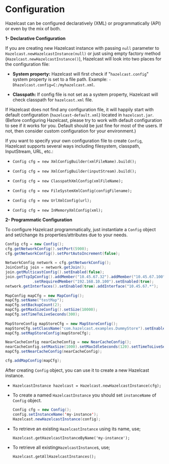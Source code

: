 
# Configuration



Hazelcast can be configured declaratively (XML) or programmatically (API) or even by the mix of both.

**1- Declarative Configuration**

If you are creating new Hazelcast instance with passing `null` parameter to `Hazelcast.newHazelcastInstance(null)` or just using empty factory method (`Hazelcast.newHazelcastInstance()`), Hazelcast will look into two places for the configuration file:

-   **System property:** Hazelcast will first check if "`hazelcast.config`" system property is set to a file path. Example: `-Dhazelcast.config=C:/myhazelcast.xml`.

-   **Classpath:** If config file is not set as a system property, Hazelcast will check classpath for `hazelcast.xml` file.

If Hazelcast does not find any configuration file, it will happily start with default configuration (`hazelcast-default.xml`) located in `hazelcast.jar`. (Before configuring Hazelcast, please try to work with default configuration to see if it works for you. Default should be just fine for most of the users. If not, then consider custom configuration for your environment.)

If you want to specify your own configuration file to create `Config`, Hazelcast supports several ways including filesystem, classpath, InputStream, URL, etc.:

-   `Config cfg = new XmlConfigBuilder(xmlFileName).build();`

-   `Config cfg = new XmlConfigBuilder(inputStream).build();`

-   `Config cfg = new ClasspathXmlConfig(xmlFileName);`

-   `Config cfg = new FileSystemXmlConfig(configFilename);`

-   `Config cfg = new UrlXmlConfig(url);`

-   `Config cfg = new InMemoryXmlConfig(xml);`



**2- Programmatic Configuration**

To configure Hazelcast programmatically, just instantiate a `Config` object and set/change its properties/attributes due to your needs.

```java
Config cfg = new Config();
cfg.getNetworkConfig().setPort(5900);
cfg.getNetworkConfig().setPortAutoIncrement(false);
        
NetworkConfig network = cfg.getNetworkConfig();
JoinConfig join = network.getJoin();
join.getMulticastConfig().setEnabled(false);
join.getTcpIpConfig().addMember("10.45.67.32").addMember("10.45.67.100")
            .setRequiredMember("192.168.10.100").setEnabled(true);
network.getInterfaces().setEnabled(true).addInterface("10.45.67.*");
        
MapConfig mapCfg = new MapConfig();
mapCfg.setName("testMap");
mapCfg.setBackupCount(2);
mapCfg.getMaxSizeConfig().setSize(10000);
mapCfg.setTimeToLiveSeconds(300);
        
MapStoreConfig mapStoreCfg = new MapStoreConfig();
mapStoreCfg.setClassName("com.hazelcast.examples.DummyStore").setEnabled(true);
mapCfg.setMapStoreConfig(mapStoreCfg);

NearCacheConfig nearCacheConfig = new NearCacheConfig();
nearCacheConfig.setMaxSize(1000).setMaxIdleSeconds(120).setTimeToLiveSeconds(300);
mapCfg.setNearCacheConfig(nearCacheConfig);

cfg.addMapConfig(mapCfg);
```

After creating `Config` object, you can use it to create a new Hazelcast instance.

-   `HazelcastInstance hazelcast = Hazelcast.newHazelcastInstance(cfg);`
<a name="named-hazelcastinstance"></a>
-   To create a named `HazelcastInstance` you should set `instanceName` of `Config` object. 

    ```java
    Config cfg = new Config();
    config.setInstanceName('my-instance');
    Hazelcast.newHazelcastInstance(config);
    ```
-   To retrieve an existing `HazelcastInstance` using its name, use;

    `Hazelcast.getHazelcastInstanceByName('my-instance');`

-   To retrieve all existing`HazelcastInstance`s, use;

    `Hazelcast.getAllHazelcastInstances();`


